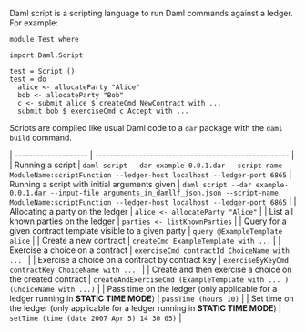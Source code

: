 Daml script is a scripting language to run Daml commands against a ledger. For example:

```
module Test where

import Daml.Script

test = Script ()
test = do 
  alice <- allocateParty "Alice" 
  bob <- allocateParty "Bob"
  c <- submit alice $ createCmd NewContract with ...
  submit bob $ exerciseCmd c Accept with ...
```

Scripts are compiled like usual Daml code to a `dar` package with the `daml build` command.

| -------------------- | ----------------------------------------------------- |
| Running a script | `daml script --dar example-0.0.1.dar --script-name ModuleName:scriptFunction --ledger-host localhost --ledger-port 6865`
| Running a script with initial arguments given | `daml script --dar example-0.0.1.dar --input-file arguments_in_damllf_json.json --script-name ModuleName:scriptFunction --ledger-host localhost --ledger-port 6865` |
| Allocating a party on the ledger | `alice <- allocateParty "Alice"` |
| List all known parties on the ledger | `parties <- listKnownParties` |
| Query for a given contract template visible to a given party | `query @ExampleTemplate alice` |
| Create a new contract | `createCmd ExampleTemplate with ...` |
| Exercise a choice on a contract | `exerciseCmd contractId ChoiceName with ... ` |
| Exercise a choice on a contract by contract key | `exerciseByKeyCmd contractKey ChoiceName with ... ` |
| Create and then exercise a choice on the created contract | `createAndExerciseCmd (ExampleTemplate with ... ) (ChoiceName with ...)` |
| Pass time on the ledger (only applicable for a ledger running in **STATIC TIME MODE**) |  `passTime (hours 10)` |
| Set time on the ledger (only applicable for a ledger running in **STATIC TIME MODE**) | `setTime (time (date 2007 Apr 5) 14 30 05)` |
